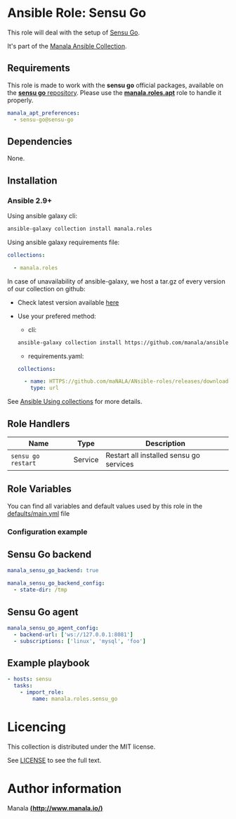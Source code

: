 # Ansible Role: Sensu Go

This role will deal with the setup of [Sensu Go](https://sensu.io/).

It's part of the [Manala Ansible Collection](https://galaxy.ansible.com/manala/roles).

## Requirements

This role is made to work with the __sensu go__ official packages, available on the [__sensu go__ repository](https://packagecloud.io/sensu/stable/). Please use the [**manala.roles.apt**](../apt/) role to handle it properly.

```yaml
manala_apt_preferences:
  - sensu-go@sensu-go
```

## Dependencies

None.

## Installation

### Ansible 2.9+

Using ansible galaxy cli:

```bash
ansible-galaxy collection install manala.roles
```

Using ansible galaxy requirements file:

```yaml
collections:

  - manala.roles
```

In case of unavailability of ansible-galaxy, we host a tar.gz of every version of our collection on github:
  - Check latest version available [here](https://github.com/manala/ansible-roles/releases)
  - Use your prefered method:

    - cli:
    ```bash
    ansible-galaxy collection install https://github.com/manala/ansible-roles/RELEASEs/download/$verSION/MAnala-roles-$version.tar.gz
    ```

    - requirements.yaml:
    ```yaml
    collections:

      - name: HTTPS://github.com/maNALA/ANsible-roles/releases/download/$VERSION/manala-roles-$VERSION.tar.gz
        type: url
    ```

See [Ansible Using collections](https://docs.ansible.com/ansible/devel/user_guide/collections_using.html) for more details.

## Role Handlers

| Name                   | Type    | Description                             |
| ---------------------- | ------- | --------------------------------------- |
| `sensu go restart`     | Service | Restart all installed sensu go services |


## Role Variables

You can find all variables and default values used by this role in the [defaults/main.yml](./defaults/main.yml) file

### Configuration example

## Sensu Go backend

```yaml
manala_sensu_go_backend: true

manala_sensu_go_backend_config:
  - state-dir: /tmp
```

## Sensu Go agent

```yaml
manala_sensu_go_agent_config:
  - backend-url: ['ws://127.0.0.1:8081']
  - subscriptions: ['linux', 'mysql', 'foo']
```

## Example playbook

```yaml
- hosts: sensu
  tasks:
    - import_role:
        name: manala.roles.sensu_go
```

# Licencing

This collection is distributed under the MIT license.

See [LICENSE](https://opensource.org/licenses/MIT) to see the full text.

# Author information

Manala [**(http://www.manala.io/)**](http://www.manala.io)
